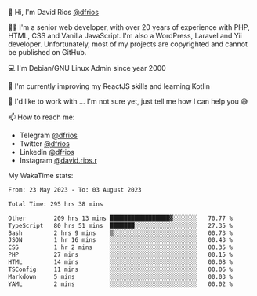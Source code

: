 👋 Hi, I'm David Rios [@dfrios](https://github.com/dfrios)

👨‍💻 I'm a senior web developer, with over 20 years of experience with PHP, HTML, CSS and Vanilla JavaScript. I'm also a WordPress, Laravel and Yii developer. Unfortunately, most of my projects are copyrighted and cannot be published on GitHub.

💻 I'm Debian/GNU Linux Admin since year 2000

🌱 I'm currently improving my ReactJS skills and learning Kotlin

💞️ I'd like to work with ... I'm not sure yet, just tell me how I can help you 😅


📫 How to reach me:
* Telegram [@dfrios](https://t.me/dfrios)
* Twitter [@dfrios](https://twitter.com/dfrios)
* Linkedin [@dfrios](https://linkedin.com/in/dfrios)
* Instagram [@david.rios.r](https://instagram.com/david.rios.r)



My WakaTime stats:
<!--START_SECTION:waka-->

```txt
From: 23 May 2023 - To: 03 August 2023

Total Time: 295 hrs 38 mins

Other        209 hrs 13 mins █████████████████▓░░░░░░░   70.77 %
TypeScript   80 hrs 51 mins  ███████░░░░░░░░░░░░░░░░░░   27.35 %
Bash         2 hrs 9 mins    ▒░░░░░░░░░░░░░░░░░░░░░░░░   00.73 %
JSON         1 hr 16 mins    ░░░░░░░░░░░░░░░░░░░░░░░░░   00.43 %
CSS          1 hr 2 mins     ░░░░░░░░░░░░░░░░░░░░░░░░░   00.35 %
PHP          27 mins         ░░░░░░░░░░░░░░░░░░░░░░░░░   00.15 %
HTML         14 mins         ░░░░░░░░░░░░░░░░░░░░░░░░░   00.08 %
TSConfig     11 mins         ░░░░░░░░░░░░░░░░░░░░░░░░░   00.06 %
Markdown     5 mins          ░░░░░░░░░░░░░░░░░░░░░░░░░   00.03 %
YAML         2 mins          ░░░░░░░░░░░░░░░░░░░░░░░░░   00.02 %
```

<!--END_SECTION:waka-->
